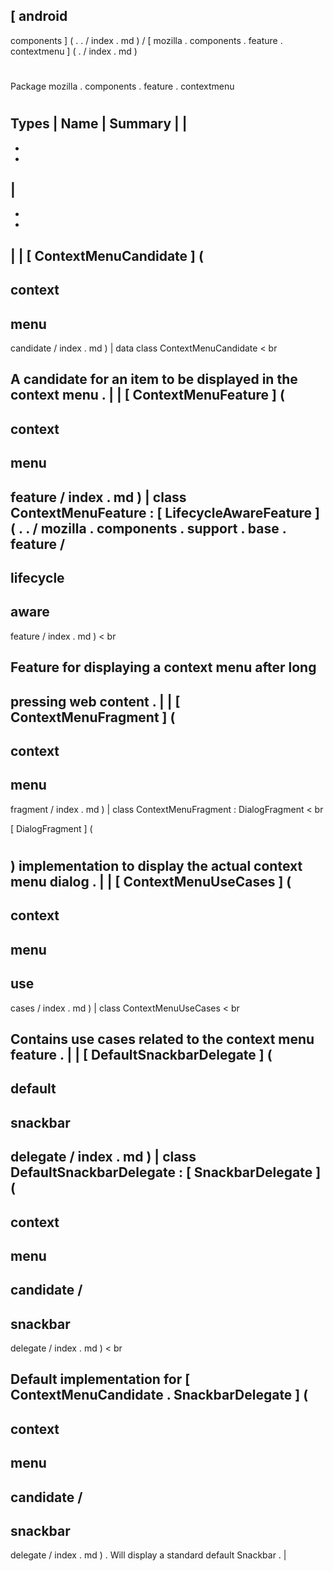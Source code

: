 [
android
-
components
]
(
.
.
/
index
.
md
)
/
[
mozilla
.
components
.
feature
.
contextmenu
]
(
.
/
index
.
md
)
#
#
Package
mozilla
.
components
.
feature
.
contextmenu
#
#
#
Types
|
Name
|
Summary
|
|
-
-
-
|
-
-
-
|
|
[
ContextMenuCandidate
]
(
-
context
-
menu
-
candidate
/
index
.
md
)
|
data
class
ContextMenuCandidate
<
br
>
A
candidate
for
an
item
to
be
displayed
in
the
context
menu
.
|
|
[
ContextMenuFeature
]
(
-
context
-
menu
-
feature
/
index
.
md
)
|
class
ContextMenuFeature
:
[
LifecycleAwareFeature
]
(
.
.
/
mozilla
.
components
.
support
.
base
.
feature
/
-
lifecycle
-
aware
-
feature
/
index
.
md
)
<
br
>
Feature
for
displaying
a
context
menu
after
long
-
pressing
web
content
.
|
|
[
ContextMenuFragment
]
(
-
context
-
menu
-
fragment
/
index
.
md
)
|
class
ContextMenuFragment
:
DialogFragment
<
br
>
[
DialogFragment
]
(
#
)
implementation
to
display
the
actual
context
menu
dialog
.
|
|
[
ContextMenuUseCases
]
(
-
context
-
menu
-
use
-
cases
/
index
.
md
)
|
class
ContextMenuUseCases
<
br
>
Contains
use
cases
related
to
the
context
menu
feature
.
|
|
[
DefaultSnackbarDelegate
]
(
-
default
-
snackbar
-
delegate
/
index
.
md
)
|
class
DefaultSnackbarDelegate
:
[
SnackbarDelegate
]
(
-
context
-
menu
-
candidate
/
-
snackbar
-
delegate
/
index
.
md
)
<
br
>
Default
implementation
for
[
ContextMenuCandidate
.
SnackbarDelegate
]
(
-
context
-
menu
-
candidate
/
-
snackbar
-
delegate
/
index
.
md
)
.
Will
display
a
standard
default
Snackbar
.
|
